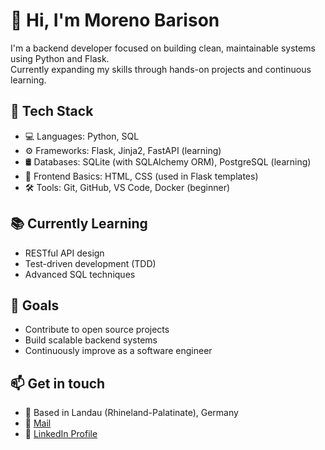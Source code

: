# 👋 Hi, I'm Moreno Barison

I'm a backend developer focused on building clean, maintainable systems using Python and Flask.  
Currently expanding my skills through hands-on projects and continuous learning.

## 🔧 Tech Stack
- 💻 Languages: Python, SQL
- ⚙️ Frameworks: Flask, Jinja2, FastAPI (learning)
- 🛢️ Databases: SQLite (with SQLAlchemy ORM), PostgreSQL (learning)
- 🧩 Frontend Basics: HTML, CSS (used in Flask templates)
- 🛠️ Tools: Git, GitHub, VS Code, Docker (beginner)

## 📚 Currently Learning
- RESTful API design  
- Test-driven development (TDD)  
- Advanced SQL techniques

## 🚀 Goals
- Contribute to open source projects  
- Build scalable backend systems  
- Continuously improve as a software engineer

## 📫 Get in touch
- 📍 Based in Landau (Rhineland-Palatinate), Germany  
- 📧 [Mail](mailto:barison@gmx.de)  
- 💼 [LinkedIn Profile](https://www.linkedin.com/in/moreno-barison/)
